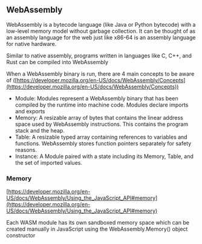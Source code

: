 ## WebAssembly

WebAssembly is a bytecode language (like Java or Python bytecode) with a low-level memory model without garbage collection. It can be thought of as an assembly language for the web just like x86-64 is an assembly language for native hardware.

Similar to native assembly, programs written in languages like C, C++, and Rust can be compiled into WebAssembly

When a WebAssembly binary is run, there are 4 main concepts to be aware of ([https://developer.mozilla.org/en-US/docs/WebAssembly/Concepts](https://developer.mozilla.org/en-US/docs/WebAssembly/Concepts))

- Module: Modules represent a WebAssembly binary that has been compiled by the runtime into machine code. Modules declare imports and exports
- Memory: A resizable array of bytes that contains the linear address space used by WebAssembly instructions. This contains the program stack and the heap.
- Table: A resizable typed array containing references to variables and functions. WebAssembly stores function pointers separately for safety reasons.
- Instance: A Module paired with a state including its Memory, Table, and the set of imported values.

### Memory 
[https://developer.mozilla.org/en-US/docs/WebAssembly/Using_the_JavaScript_API#memory](https://developer.mozilla.org/en-US/docs/WebAssembly/Using_the_JavaScript_API#memory)

Each WASM module has its own sandboxed memory space which can be created manually in JavaScript using the WebAssembly.Memory() object constructor